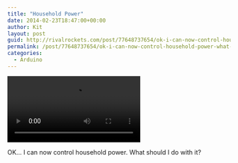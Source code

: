 ```yaml
---
title: "Household Power"
date: 2014-02-23T18:47:00+00:00
author: Kit
layout: post
guid: http://rivalrockets.com/post/77648737654/ok-i-can-now-control-household-power-what-should
permalink: /post/77648737654/ok-i-can-now-control-household-power-what-should
categories:
  - Arduino
---
```

<video src="/content/2014/02/tumblr_n1h584INk61r3nueg.mp4" type="video/mp4" controls></video>

OK... I can now control household power. What should I do with it?